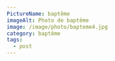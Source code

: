 ```yaml
---
PictureName: baptême
imageAlt: Photo de baptême
image: /image/photo/bapteme4.jpg
category: baptême
tags:
  - post
---
```


